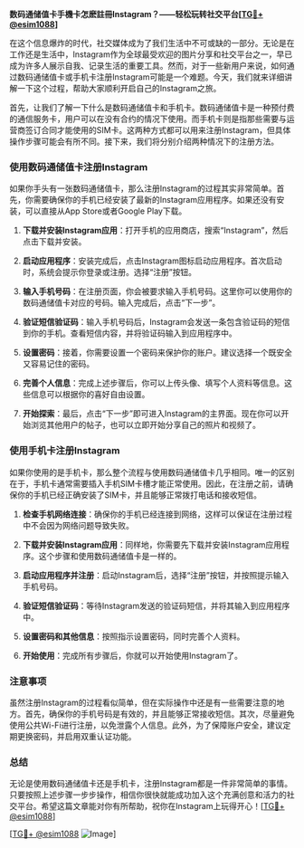**数码通储值卡手機卡怎麽註冊Instagram？——轻松玩转社交平台[[TG💪+ @esim1088](https://t.me/s/esim1088)]**

在这个信息爆炸的时代，社交媒体成为了我们生活中不可或缺的一部分。无论是在工作还是生活中，Instagram作为全球最受欢迎的图片分享和社交平台之一，早已成为许多人展示自我、记录生活的重要工具。然而，对于一些新用户来说，如何通过数码通储值卡或手机卡注册Instagram可能是一个难题。今天，我们就来详细讲解一下这个过程，帮助大家顺利开启自己的Instagram之旅。

首先，让我们了解一下什么是数码通储值卡和手机卡。数码通储值卡是一种预付费的通信服务卡，用户可以在没有合约的情况下使用。而手机卡则是指那些需要与运营商签订合同才能使用的SIM卡。这两种方式都可以用来注册Instagram，但具体操作步骤可能会有所不同。接下来，我们将分别介绍两种情况下的注册方法。

### 使用数码通储值卡注册Instagram

如果你手头有一张数码通储值卡，那么注册Instagram的过程其实非常简单。首先，你需要确保你的手机已经安装了最新的Instagram应用程序。如果还没有安装，可以直接从App Store或者Google Play下载。

1. **下载并安装Instagram应用**：打开手机的应用商店，搜索“Instagram”，然后点击下载并安装。
   
2. **启动应用程序**：安装完成后，点击Instagram图标启动应用程序。首次启动时，系统会提示你登录或注册。选择“注册”按钮。

3. **输入手机号码**：在注册页面，你会被要求输入手机号码。这里你可以使用你的数码通储值卡对应的号码。输入完成后，点击“下一步”。

4. **验证短信验证码**：输入手机号码后，Instagram会发送一条包含验证码的短信到你的手机。查看短信内容，并将验证码输入到应用程序中。

5. **设置密码**：接着，你需要设置一个密码来保护你的账户。建议选择一个既安全又容易记住的密码。

6. **完善个人信息**：完成上述步骤后，你可以上传头像、填写个人资料等信息。这些信息可以根据你的喜好自由设置。

7. **开始探索**：最后，点击“下一步”即可进入Instagram的主界面。现在你可以开始浏览其他用户的帖子，也可以立即开始分享自己的照片和视频了。

### 使用手机卡注册Instagram

如果你使用的是手机卡，那么整个流程与使用数码通储值卡几乎相同。唯一的区别在于，手机卡通常需要插入手机SIM卡槽才能正常使用。因此，在注册之前，请确保你的手机已经正确安装了SIM卡，并且能够正常拨打电话和接收短信。

1. **检查手机网络连接**：确保你的手机已经连接到网络，这样可以保证在注册过程中不会因为网络问题导致失败。

2. **下载并安装Instagram应用**：同样地，你需要先下载并安装Instagram应用程序。这个步骤和使用数码通储值卡是一样的。

3. **启动应用程序并注册**：启动Instagram后，选择“注册”按钮，并按照提示输入手机号码。

4. **验证短信验证码**：等待Instagram发送的验证码短信，并将其输入到应用程序中。

5. **设置密码和其他信息**：按照指示设置密码，同时完善个人资料。

6. **开始使用**：完成所有步骤后，你就可以开始使用Instagram了。

### 注意事项

虽然注册Instagram的过程看似简单，但在实际操作中还是有一些需要注意的地方。首先，确保你的手机号码是有效的，并且能够正常接收短信。其次，尽量避免使用公共Wi-Fi进行注册，以免泄露个人信息。此外，为了保障账户安全，建议定期更换密码，并启用双重认证功能。

### 总结

无论是使用数码通储值卡还是手机卡，注册Instagram都是一件非常简单的事情。只要按照上述步骤一步步操作，相信你很快就能成功加入这个充满创意和活力的社交平台。希望这篇文章能对你有所帮助，祝你在Instagram上玩得开心！[[TG💪+ @esim1088](https://t.me/s/esim1088)] 

[[TG💪+ @esim1088](https://t.me/s/esim1088) ![Image](https://i.postimg.cc/4NQfJmqS/Snipaste-2025-05-13-00-14-12.png)]
